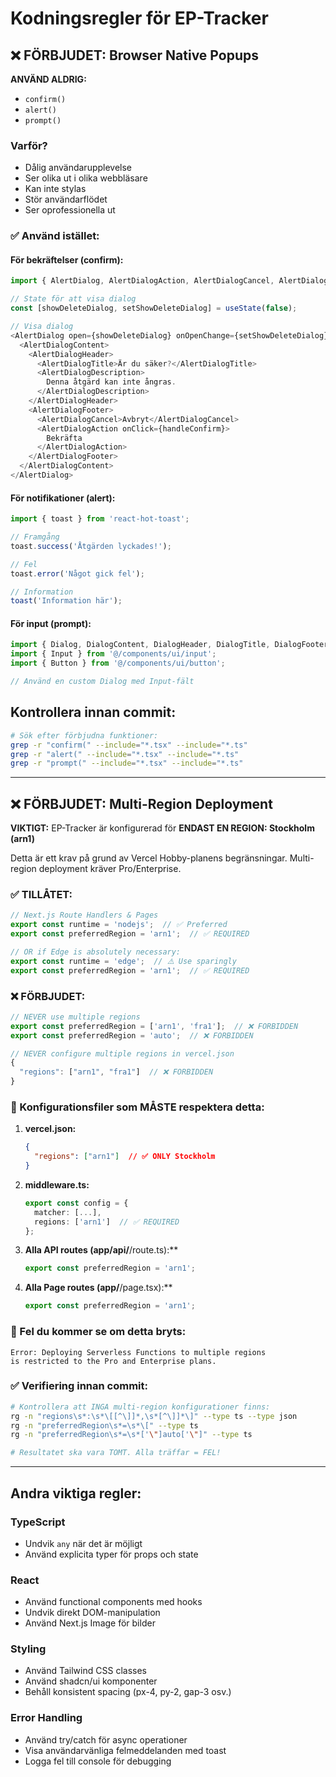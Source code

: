 # Kodningsregler för EP-Tracker

## ❌ FÖRBJUDET: Browser Native Popups

**ANVÄND ALDRIG:**
- `confirm()`
- `alert()`
- `prompt()`

### Varför?
- Dålig användarupplevelse
- Ser olika ut i olika webbläsare
- Kan inte stylas
- Stör användarflödet
- Ser oprofessionella ut

### ✅ Använd istället:

#### För bekräftelser (confirm):
```typescript
import { AlertDialog, AlertDialogAction, AlertDialogCancel, AlertDialogContent, AlertDialogDescription, AlertDialogFooter, AlertDialogHeader, AlertDialogTitle } from '@/components/ui/alert-dialog';

// State för att visa dialog
const [showDeleteDialog, setShowDeleteDialog] = useState(false);

// Visa dialog
<AlertDialog open={showDeleteDialog} onOpenChange={setShowDeleteDialog}>
  <AlertDialogContent>
    <AlertDialogHeader>
      <AlertDialogTitle>Är du säker?</AlertDialogTitle>
      <AlertDialogDescription>
        Denna åtgärd kan inte ångras.
      </AlertDialogDescription>
    </AlertDialogHeader>
    <AlertDialogFooter>
      <AlertDialogCancel>Avbryt</AlertDialogCancel>
      <AlertDialogAction onClick={handleConfirm}>
        Bekräfta
      </AlertDialogAction>
    </AlertDialogFooter>
  </AlertDialogContent>
</AlertDialog>
```

#### För notifikationer (alert):
```typescript
import { toast } from 'react-hot-toast';

// Framgång
toast.success('Åtgärden lyckades!');

// Fel
toast.error('Något gick fel');

// Information
toast('Information här');
```

#### För input (prompt):
```typescript
import { Dialog, DialogContent, DialogHeader, DialogTitle, DialogFooter } from '@/components/ui/dialog';
import { Input } from '@/components/ui/input';
import { Button } from '@/components/ui/button';

// Använd en custom Dialog med Input-fält
```

## Kontrollera innan commit:
```bash
# Sök efter förbjudna funktioner:
grep -r "confirm(" --include="*.tsx" --include="*.ts"
grep -r "alert(" --include="*.tsx" --include="*.ts"
grep -r "prompt(" --include="*.tsx" --include="*.ts"
```

---

## ❌ FÖRBJUDET: Multi-Region Deployment

**VIKTIGT:** EP-Tracker är konfigurerad för **ENDAST EN REGION: Stockholm (arn1)**

Detta är ett krav på grund av Vercel Hobby-planens begränsningar. Multi-region deployment kräver Pro/Enterprise.

### ✅ TILLÅTET:
```typescript
// Next.js Route Handlers & Pages
export const runtime = 'nodejs';  // ✅ Preferred
export const preferredRegion = 'arn1';  // ✅ REQUIRED

// OR if Edge is absolutely necessary:
export const runtime = 'edge';  // ⚠️ Use sparingly
export const preferredRegion = 'arn1';  // ✅ REQUIRED
```

### ❌ FÖRBJUDET:
```typescript
// NEVER use multiple regions
export const preferredRegion = ['arn1', 'fra1'];  // ❌ FORBIDDEN
export const preferredRegion = 'auto';  // ❌ FORBIDDEN

// NEVER configure multiple regions in vercel.json
{
  "regions": ["arn1", "fra1"]  // ❌ FORBIDDEN
}
```

### 🔧 Konfigurationsfiler som MÅSTE respektera detta:

1. **vercel.json:**
   ```json
   {
     "regions": ["arn1"]  // ✅ ONLY Stockholm
   }
   ```

2. **middleware.ts:**
   ```typescript
   export const config = {
     matcher: [...],
     regions: ['arn1']  // ✅ REQUIRED
   };
   ```

3. **Alla API routes (app/api/**/route.ts):**
   ```typescript
   export const preferredRegion = 'arn1';
   ```

4. **Alla Page routes (app/**/page.tsx):**
   ```typescript
   export const preferredRegion = 'arn1';
   ```

### 🚨 Fel du kommer se om detta bryts:
```
Error: Deploying Serverless Functions to multiple regions 
is restricted to the Pro and Enterprise plans.
```

### ✅ Verifiering innan commit:
```bash
# Kontrollera att INGA multi-region konfigurationer finns:
rg -n "regions\s*:\s*\[[^\]]*,\s*[^\]]*\]" --type ts --type json
rg -n "preferredRegion\s*=\s*\[" --type ts
rg -n "preferredRegion\s*=\s*['\"]auto['\"]" --type ts

# Resultatet ska vara TOMT. Alla träffar = FEL!
```

---

## Andra viktiga regler:

### TypeScript
- Undvik `any` när det är möjligt
- Använd explicita typer för props och state

### React
- Använd functional components med hooks
- Undvik direkt DOM-manipulation
- Använd Next.js Image för bilder

### Styling
- Använd Tailwind CSS classes
- Använd shadcn/ui komponenter
- Behåll konsistent spacing (px-4, py-2, gap-3 osv.)

### Error Handling
- Använd try/catch för async operationer
- Visa användarvänliga felmeddelanden med toast
- Logga fel till console för debugging

